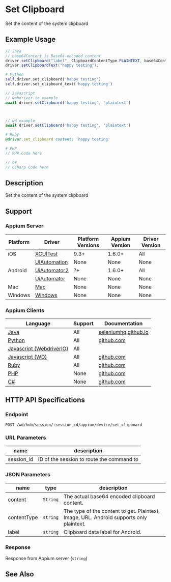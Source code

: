 # Set Clipboard

Set the content of the system clipboard
## Example Usage

```java
// Java
// base64Content is Base64-encoded content
driver.setClipboard("label", ClipboardContentType.PLAINTEXT, base64Content);
driver.setClipboardText("happy testing");

```

```python
# Python
self.driver.set_clipboard('happy testing')
self.driver.set_clipboard_text('happy testing')

```

```javascript
// Javascript
// webdriver.io example
await driver.setClipboard('happy testing', 'plaintext')



// wd example
await driver.setClipboard('happy testing', 'plaintext')

```

```ruby
# Ruby
@driver.set_clipboard content: 'happy testing'

```

```php
# PHP
// PHP Code here

```

```csharp
// C#
// CSharp Code here

```


## Description

Set the content of the system clipboard


## Support

### Appium Server

|Platform|Driver|Platform Versions|Appium Version|Driver Version|
|--------|----------------|------|--------------|--------------|
| iOS | [XCUITest](/docs/en/drivers/ios-xcuitest.md) | 9.3+ | 1.6.0+ | All |
|  | [UIAutomation](/docs/en/drivers/ios-uiautomation.md) | None | None | None |
| Android | [UiAutomator2](/docs/en/drivers/android-uiautomator2.md) | ?+ | 1.6.0+ | All |
|  | [UiAutomator](/docs/en/drivers/android-uiautomator.md) | None | None | None |
| Mac | [Mac](/docs/en/drivers/mac.md) | None | None | None |
| Windows | [Windows](/docs/en/drivers/windows.md) | None | None | None |

### Appium Clients

|Language|Support|Documentation|
|--------|-------|-------------|
|[Java](https://github.com/appium/java-client/releases/latest)| All | [seleniumhq.github.io](https://seleniumhq.github.io/selenium/docs/api/java/org/openqa/selenium/WebElement.html#click--) |
|[Python](https://github.com/appium/python-client/releases/latest)| All | [github.com](https://github.com/appium/python-client) |
|[Javascript (WebdriverIO)](http://webdriver.io/index.html)| All |  |
|[Javascript (WD)](https://github.com/admc/wd/releases/latest)| All | [github.com](https://github.com/admc/wd/releases) |
|[Ruby](https://github.com/appium/ruby_lib/releases/latest)| All | [github.com](https://github.com/appium/ruby_lib/releases/latest) |
|[PHP](https://github.com/appium/php-client/releases/latest)| None | [github.com](https://github.com/appium/php-client/releases/latest-) |
|[C#](https://github.com/appium/appium-dotnet-driver/releases/latest)| None | [github.com](https://github.com/appium/appium) |

## HTTP API Specifications

### Endpoint

`POST /wd/hub/session/:session_id/appium/device/set_clipboard`

### URL Parameters

|name|description|
|----|-----------|
|session_id|ID of the session to route the command to|

### JSON Parameters

|name|type|description|
|----|----|-----------|
| content | `String` | The actual base64 encoded clipboard content. |
| contentType | `string` | The type of the content to get. Plaintext, Image, URL. Android supports only plaintext. |
| label | `string` | Clipboard data label for Android. |

### Response

Response from Appium server (`string`)

## See Also

